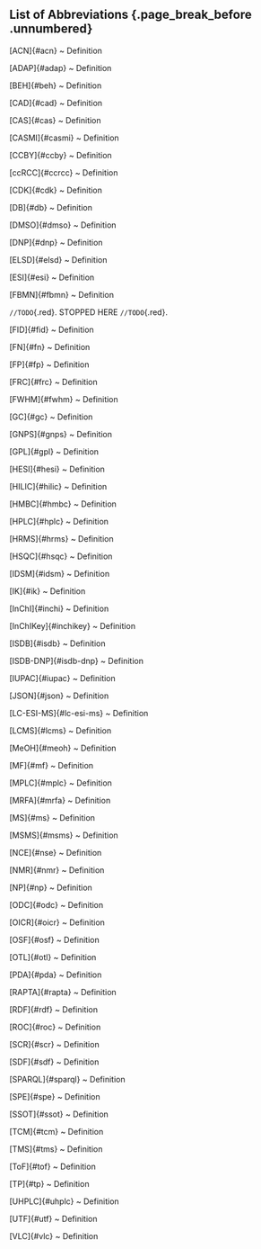 ## List of Abbreviations {.page_break_before .unnumbered}

[ACN]{#acn}
  ~ Definition

[ADAP]{#adap}
  ~ Definition

[BEH]{#beh}
  ~ Definition

[CAD]{#cad}
  ~ Definition

[CAS]{#cas}
  ~ Definition

[CASMI]{#casmi}
  ~ Definition

[CCBY]{#ccby}
  ~ Definition

[ccRCC]{#ccrcc}
  ~ Definition

[CDK]{#cdk}
  ~ Definition

[DB]{#db}
  ~ Definition

[DMSO]{#dmso}
  ~ Definition

[DNP]{#dnp}
  ~ Definition

[ELSD]{#elsd}
  ~ Definition

[ESI]{#esi}
  ~ Definition

[FBMN]{#fbmn}
  ~ Definition

`//TODO`{.red}.  STOPPED HERE `//TODO`{.red}.

[FID]{#fid}
  ~ Definition

[FN]{#fn}
  ~ Definition

[FP]{#fp}
  ~ Definition

[FRC]{#frc}
  ~ Definition

[FWHM]{#fwhm}
  ~ Definition

[GC]{#gc}
  ~ Definition

[GNPS]{#gnps}
  ~ Definition

[GPL]{#gpl}
  ~ Definition

[HESI]{#hesi}
  ~ Definition

[HILIC]{#hilic}
  ~ Definition

[HMBC]{#hmbc}
  ~ Definition

[HPLC]{#hplc}
  ~ Definition

[HRMS]{#hrms}
  ~ Definition

[HSQC]{#hsqc}
  ~ Definition

[IDSM]{#idsm}
  ~ Definition

[IK]{#ik}
  ~ Definition

[InChI]{#inchi}
  ~ Definition

[InChIKey]{#inchikey}
  ~ Definition

[ISDB]{#isdb}
  ~ Definition

[ISDB-DNP]{#isdb-dnp}
  ~ Definition

[IUPAC]{#iupac}
  ~ Definition

[JSON]{#json}
  ~ Definition

[LC-ESI-MS]{#lc-esi-ms}
  ~ Definition

[LCMS]{#lcms}
  ~ Definition

[MeOH]{#meoh}
  ~ Definition

[MF]{#mf}
  ~ Definition

[MPLC]{#mplc}
  ~ Definition

[MRFA]{#mrfa}
  ~ Definition

[MS]{#ms}
  ~ Definition

[MSMS]{#msms}
  ~ Definition

[NCE]{#nse}
  ~ Definition

[NMR]{#nmr}
  ~ Definition

[NP]{#np}
  ~ Definition

[ODC]{#odc}
  ~ Definition

[OICR]{#oicr}
  ~ Definition

[OSF]{#osf}
  ~ Definition

[OTL]{#otl}
  ~ Definition

[PDA]{#pda}
  ~ Definition

[RAPTA]{#rapta}
  ~ Definition

[RDF]{#rdf}
  ~ Definition

[ROC]{#roc}
  ~ Definition

[SCR]{#scr}
  ~ Definition

[SDF]{#sdf}
  ~ Definition

[SPARQL]{#sparql}
  ~ Definition

[SPE]{#spe}
  ~ Definition

[SSOT]{#ssot}
  ~ Definition

[TCM]{#tcm}
  ~ Definition

[TMS]{#tms}
  ~ Definition

[ToF]{#tof}
  ~ Definition

[TP]{#tp}
  ~ Definition

[UHPLC]{#uhplc}
  ~ Definition

[UTF]{#utf}
  ~ Definition

[VLC]{#vlc}
  ~ Definition
